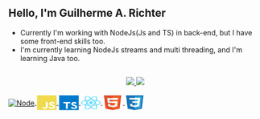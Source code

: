 ## Hello, I'm Guilherme A. Richter
- Currently I'm working with NodeJs(Js and TS) in back-end, but I have some front-end skills too.
- I'm currently learning NodeJs streams and multi threading, and I'm learning Java too.
##
<div align="center">
  <a href="https://github.com/RichterGui">
  <img height="180em" src="https://github-readme-stats.vercel.app/api?username=RichterGui&show_icons=true&theme=tokyonight&count_private=true"/>
  <img height="180em" src="https://github-readme-stats.vercel.app/api/top-langs/?username=RichterGui&layout=compact&langs_count=20&theme=tokyonight&count_private=true"/>
</div>
  
  <div style="display: inline_block"><br>
     <img align="center" alt="Node" height="30" width="40" src="https://cdn.jsdelivr.net/gh/devicons/devicon/icons/nodejs/nodejs-original-wordmark.svg">
  <img align="center" alt="Js" height="30" width="40" src="https://raw.githubusercontent.com/devicons/devicon/master/icons/javascript/javascript-plain.svg">
  <img align="center" alt="Ts" height="30" width="40" src="https://raw.githubusercontent.com/devicons/devicon/master/icons/typescript/typescript-plain.svg">
  <img align="center" alt="React" height="30" width="40" src="https://raw.githubusercontent.com/devicons/devicon/master/icons/react/react-original.svg">
  <img align="center" alt="HTML" height="30" width="40" src="https://raw.githubusercontent.com/devicons/devicon/master/icons/html5/html5-original.svg">
  <img align="center" alt="CSS" height="30" width="40" src="https://raw.githubusercontent.com/devicons/devicon/master/icons/css3/css3-original.svg">
</div>

 


<!---
RichterGui/RichterGui is a ✨ special ✨ repository because its `README.md` (this file) appears on your GitHub profile.
You can click the Preview link to take a look at your changes.
--->
